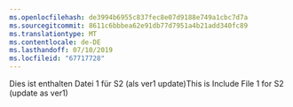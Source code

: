 ```yaml
---
ms.openlocfilehash: de3994b6955c837fec8e07d9188e749a1cbc7d7a
ms.sourcegitcommit: 8611c6bbbea62e91db77d7951a4b21add340fc89
ms.translationtype: MT
ms.contentlocale: de-DE
ms.lasthandoff: 07/10/2019
ms.locfileid: "67717728"
---
```

<span data-ttu-id="1ef5a-101">Dies ist enthalten Datei 1 für S2 (als ver1 update)</span><span class="sxs-lookup"><span data-stu-id="1ef5a-101">This is Include File 1 for S2 (update as ver1)</span></span>
